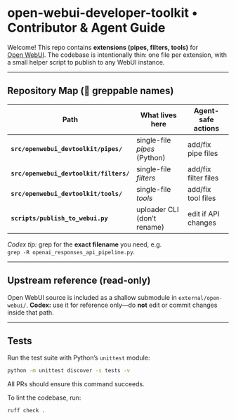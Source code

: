 # open-webui-developer-toolkit • Contributor & Agent Guide
Welcome! This repo contains **extensions (pipes, filters, tools)** for  
[Open WebUI](https://github.com/open-webui/open-webui). The codebase is intentionally
thin: one file per extension, with a small helper script to publish to any WebUI
instance.

---

## Repository Map (👀 greppable names)

| Path | What lives here | Agent-safe actions |
|------|-----------------|--------------------|
| **`src/openwebui_devtoolkit/pipes/`** | single-file *pipes* (Python) | add/fix pipe files |
| **`src/openwebui_devtoolkit/filters/`** | single-file *filters* | add/fix filter files |
| **`src/openwebui_devtoolkit/tools/`** | single-file *tools* | add/fix tool files |
| **`scripts/publish_to_webui.py`** | uploader CLI (don’t rename) | edit if API changes |

*Codex tip:* grep for the **exact filename** you need, e.g.  
`grep -R openai_responses_api_pipeline.py`.

---

## Upstream reference (read-only)
Open WebUI source is included as a shallow submodule in
`external/open-webui/`.
**Codex:** use it for reference only—do **not** edit or commit changes
inside that path.

---

## Tests
Run the test suite with Python’s ``unittest`` module:

```bash
python -m unittest discover -s tests -v
```

All PRs should ensure this command succeeds.

To lint the codebase, run:

```bash
ruff check .
```

